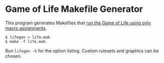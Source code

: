 # Game of Life Makefile Generator

This program generates Makefiles that [run the Game of Life using only
macro assignments][article].

    $ lifegen > life.mak
    $ make -f life.mak

Run `lifegen -h` for the option listing. Custom rulesets and graphics
can be chosen.


[article]: http://nullprogram.com/blog/2016/04/30/
